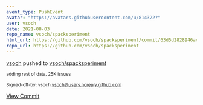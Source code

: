 ```yaml
---
event_type: PushEvent
avatar: "https://avatars.githubusercontent.com/u/814322?"
user: vsoch
date: 2021-08-03
repo_name: vsoch/spacksperiment
html_url: https://github.com/vsoch/spacksperiment/commit/63d5d2828946acb600f980323e71f6e9e456ef8a
repo_url: https://github.com/vsoch/spacksperiment
---
```


<a href='https://github.com/vsoch' target='_blank'>vsoch</a> pushed to <a href='https://github.com/vsoch/spacksperiment' target='_blank'>vsoch/spacksperiment</a>

<small>adding rest of data, 25K issues

Signed-off-by: vsoch <vsoch@users.noreply.github.com></small>

<a href='https://github.com/vsoch/spacksperiment/commit/63d5d2828946acb600f980323e71f6e9e456ef8a' target='_blank'>View Commit</a>